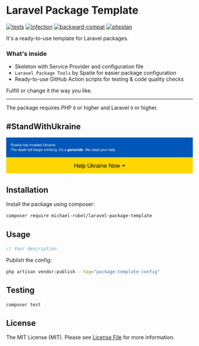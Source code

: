 # Laravel Package Template
[![tests](https://github.com/michael-rubel/laravel-package-template/actions/workflows/tests.yml/badge.svg)](https://github.com/michael-rubel/laravel-package-template/actions/workflows/tests.yml)
[![infection](https://github.com/michael-rubel/laravel-package-template/actions/workflows/infection.yml/badge.svg)](https://github.com/michael-rubel/laravel-package-template/actions/workflows/infection.yml)
[![backward-compat](https://github.com/michael-rubel/laravel-package-template/actions/workflows/backward-compat.yml/badge.svg)](https://github.com/michael-rubel/laravel-package-template/actions/workflows/backward-compat.yml)
[![phpstan](https://github.com/michael-rubel/laravel-package-template/actions/workflows/phpstan.yml/badge.svg)](https://github.com/michael-rubel/laravel-package-template/actions/workflows/phpstan.yml)

It's a ready-to-use template for Laravel packages.

### What's inside
- Skeleton with Service Provider and configuration file
- `Laravel Package Tools` by Spatie for easier package configuration
- Ready-to-use GitHub Action scripts for testing & code quality checks

Fulfill or change it the way you like.

---

The package requires PHP `8` or higher and Laravel `9` or higher.

## #StandWithUkraine
[![SWUbanner](https://raw.githubusercontent.com/vshymanskyy/StandWithUkraine/main/banner2-direct.svg)](https://github.com/vshymanskyy/StandWithUkraine/blob/main/docs/README.md)

## Installation
Install the package using composer:
```bash
composer require michael-rubel/laravel-package-template
```

## Usage
```php
// Your description.
```

Publish the config:
```bash
php artisan vendor:publish --tag="package-template-config"
```

## Testing
```bash
composer test
```

## License
The MIT License (MIT). Please see [License File](LICENSE.md) for more information.
